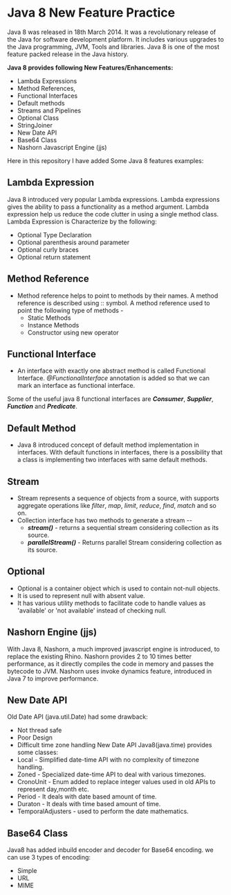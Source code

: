 # Java 8 New Feature Practice
Java 8 was released in 18th March 2014. It was a revolutionary release of the Java for software development platform. It includes various upgrades to the Java programming, JVM, Tools and libraries. Java 8 is one of the most feature packed release in the Java history.

**Java 8 provides following New Features/Enhancements:**
 - Lambda Expressions
 - Method References,
 - Functional Interfaces
 - Default methods
 - Streams and Pipelines
 - Optional Class
 - StringJoiner
 - New Date API
 - Base64 Class
 - Nashorn Javascript Engine (jjs)

Here in this repository I have added Some Java 8 features examples: 

## Lambda Expression
Java 8 introduced very popular Lambda expressions. Lambda expressions gives the ability to pass a functionality as a method argument. Lambda expression help us reduce the code clutter in using a single method class.  
Lambda Expression is Characterize by the following:
   - Optional Type Declaration
   - Optional parenthesis around parameter
   - Optional curly braces
   - Optional return statement

## Method Reference
 - Method reference helps to point to methods by their names. A method reference is described using :: symbol.
 A method reference used to point the following type of methods - 
   - Static Methods 
   - Instance Methods
   - Constructor using new operator

## Functional Interface
 - An interface with exactly one abstract method is called Functional Interface. _@FunctionalInterface_ annotation is added so that we can mark an interface as functional interface.
 
Some of the useful java 8 functional interfaces are _**Consumer**_, _**Supplier**_, _**Function**_ and _**Predicate**_.

## Default Method
 - Java 8 introduced concept of default method implementation in interfaces. With default functions in interfaces, there is a possibility that a class is implementing two interfaces with same default methods.

## Stream
 - Stream represents a sequence of objects from a source, with supports aggregate operations like _filter_, _map_, _limit_, _reduce_, _find_, _match_ and so on.
 - Collection interface has two methods to generate a stream --
 	- _**stream()**_ - returns a sequential stream considering collection as its source.
 	- _**parallelStream()**_ - Returns  parallel Stream considering collection as its source.
 	
## Optional
 - Optional is a container object which is used to contain not-null objects. 
 - It is used to represent null with absent value. 
 - It has various utility methods to facilitate code to handle values as 'available' or 'not available' instead of checking null.

## Nashorn Engine (jjs)
 With Java 8, Nashorn, a much improved javascript engine is introduced, to replace the existing Rhino. Nashorn provides 2 to 10 times better performance, as it directly compiles the code in memory and passes the bytecode to JVM. Nashorn uses invoke dynamics feature, introduced in Java 7 to improve performance.

## New Date API
Old Date API (java.util.Date) had some drawback:
 - Not thread safe
 - Poor Design
 - Difficult time zone handling
New Date API Java8(java.time) provides some classes:
 - Local - Simplified date-time API with no complexity of timezone handling.
 - Zoned - Specialized date-time API to deal with various timezones.
 - CronoUnit - Enum added to replace integer values used in old APIs to represent day,month etc.
 - Period - It deals with date based amount of time.
 - Duraton - It deals with time based amount of time.
 - TemporalAdjusters - used to perform the date mathematics.
 
## Base64 Class
Java8 has added inbuild encoder and decoder for Base64 encoding. we can use 3 types of encoding:
 - Simple 
 - URL  
 - MIME
